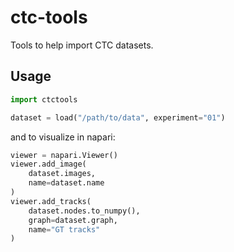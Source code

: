 # ctc-tools

Tools to help import CTC datasets.

## Usage

```python
import ctctools

dataset = load("/path/to/data", experiment="01")
```

and to visualize in napari:
```python
viewer = napari.Viewer()
viewer.add_image(
    dataset.images, 
    name=dataset.name
)
viewer.add_tracks(
    dataset.nodes.to_numpy(), 
    graph=dataset.graph, 
    name="GT tracks"
)
```
